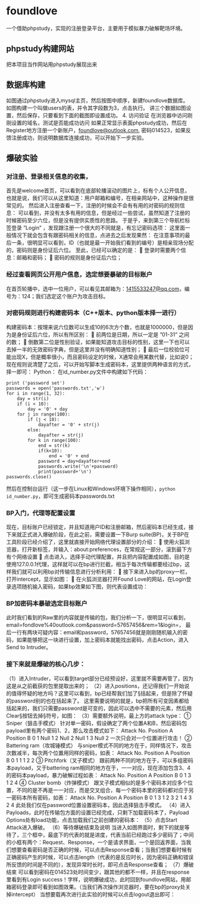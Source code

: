 # foundlove
一个借助phpstudy，实现的注册登录平台，主要用于模拟暴力破解靶场环境。
## phpstudy构建网站
把本项目当作网站用phpstudy展现出来
## 数据库构建
如图通过phpstudy进入mysql主页，然后按图中顺序，新建foundlove数据库。
如图构建一个叫做users的表，并令其字段数为3，点击执行。
讲三个数据如图设置，然后保存，只要看到下面的截图即设置成功。
4.	访问验证
在浏览器中访问刚刚设置的域名，测试是否能成功访问
如果正常显示表面phpstudy成功，然后在Register地方注册一个新账户，foundlove@outlook.com, 密码014523，如果反馈注册成功，则说明数据库连接成功，可以开始下一步实验。
## 爆破实验
### 对注册、登录相关信息的收集， 
首先是welcome首页，可以看到在底部轮播滚动的图片上，标有个人公开信息，也就是说，我们可以从这里知道：用户邮箱和编号，在相亲网站中，这种操作是很常见的。
然后进入注册查看一下，注册的时候会不会有有用的对密码的规则信息：
可以看到，并没有太多有用的信息，但是经过一些尝试，虽然知道了注册的时候密码至少六位，但是没有提供实质性的思路。
于是乎，来到第三个导航栏标签登录 ”Login” ，发现跟注册一个很大的不同就是，有忘记密码选项：
这里面一般情况下就会包含有跟密码相关的信息，点进去之后发现果然：
在注意事项的最后一条，很明显可以看到，ID（也就是最一开始我们看到的编号）是相亲现场分配的，密码则是身份证后六位。
至此，已经可以确定的是：
	登录时需要两个信息：邮箱和密码；
	密码的规则是身份证后六位；
### 经过查看网页公开用户信息，选定想要暴破的目标账户
在首页轮播中，选中一位用户，可以看见其邮箱为：1415533247@qq.com，编号为：124；我们选定这个账户为攻击目标。
### 对密码规则进行构建密码本（C++版本、python版本择一进行）
构建密码本：按理来说六位数可以生成10的6次方个数，也就是1000000，但是因为是身份证后六位，所以有所区别：
	前两位是日期，所以一定是 ”01-31” 之间的数；
	倒数第二位是性别验证，如果能知道攻击目标的性别，这里一下也可以去掉一半的无效密码字典，但是这里并没有明确知道性别；
	最后一位校验位可能出现X，但是概率很小，而且密码设定的时候，X通常会用某数代替，比如说0；
现在规则说清楚了之后，可以开始写脚本生成密码本，这里提供两种语言的方式，择一即可：
Python：
在id_number.py文件中构建如下代码：
```
print ('password set')
passwords = open('passwords.txt','w')
for i in range(1, 32):
    day = str(i)
    if (i < 10):
        day = '0' + day
    for j in range(100):
        if (j < 10):
            dayafter = '0' + str(j)
        else:
            dayafter = str(j)        
        for k in range(100):
            end = str(k)
            if(k<10):
                end = '0' + end
            password = day+dayafter+end
            passwords.write('\n'+password)
            print(password+'\n')
passwords.close()
```
然后在控制台运行（这一步在Linux和Windows环境下操作相同），`python  id_number.py`，即可生成密码本passwords.txt
### BP入门，代理等配置设置
现在，目标账户已经锁定，并且知道用户ID和注册邮箱，然后密码本已经生成，接下来就正式进入爆破阶段，在此之前，需要设置一下Burp suite(BP)，关于BP在工具阶段已经介绍了，这里就直接开始网络代理设置部分的介绍：
	使用火狐浏览器，打开新标签，并输入：about:preferences，在常规这一部分，滚到最下方有个网络设置
	点击进入，选择手动代理配置，并且把内容配置成如图，目的是使用127.0.0.1代理，这样就可以在bp进行拦截，相当于每次传输都要经过bp，这样我们就可以利用bp对传输信息进行分析利用：
	接下来进入bp的proxy一栏，打开intercept，显示如图：
	在火狐浏览器打开Found Love的网站，在Login登录选项随机输入密码，如果bp效果如下图，则代表设置成功：
### BP加密码本暴破选定目标账户
此时我们看到的Raw里的内容就是传输的包，我们分析一下，很明显可以看到，email=fondlove%40outlook.com&password=57657456&rem=1&login=，
最后一行有两块可疑内容：email和password，57657456就是刚刚随机输入的密码，如果能够把这一块进行设置，加上密码本就能找出密码，点击Action，进入Send to Intruder。
### 接下来就是爆破的核心几步：
（1）进入Intruder，可以看到target部分已经预设好，这里就不需要再管了，因为这是从之前截获的包里提取出来的；
（2）进入positions，还记得我们一开始说的值得怀疑的地方吗？这里可以看到，bp已经帮我们加了§括起来，但是除了怀疑的password别的也在括起来了。
这里需要说明的就是，bp把所有可变因素都给括起来的，我们只需要password是可变的，因此可以选中不需要的元素，然后用Clear§按钮去掉§符号，如图：
（3）需要额外说明，最上方的attack type：
① Sniper（狙击手模式）
针对单一密码，假设确定了两个位置A和B，然后密码包payload里有两个密码1、2，那么攻击模式如下：
Attack No.	Position A	Position B
0	1	Null
1	2	Null
2	Null	1
3	Null	2
一次只会对一个位置进行攻击！
② Battering ram（攻城锤模式）
与sniper模式不同的地方在于，同样情况下，攻击次数减半，每次两个位置用同样的密码，如表：
Attack No.	Position A	Position B
0	1	1
1	2	2
③ Pitchfork（叉子模式）
跟前两种不同的地方在于，可以多组密码本payload，又于battering ram相同的地方在于，一一对应，现在添加包含3、4的密码本payload，暴力破解过程如表：
Attack No.	Position A	Position B
0	1	3
1	2	4
④ Cluster bomb（炸弹模式）
跟叉子模式相似的是多个密码本对应多个位置，不同的是不再是一一对应，而是交叉组合，每一个密码本里的密码都对应于另一密码本所有密码，如表：
Attack No.	Position A	Position B
0	1	3
1	2	3
2	1	4
3	2	4
		此处我们仅在password位置设置密码本，因此选择狙击手模式。
（4）进入Payloads，此时在传输包方面的设置已经完成，只剩下加载密码本了，Payload Options处有load功能，点击加载我们之前创建的密码本：
（5）点击Start Attack进入爆破。
（6）等待爆破结束及说明 
当进入如图界面时，剩下的就是等待了，三个框中，最底下的代表的就是进度，代表当前已经跑过多少密码了；中间的小框有两个：Request、Response，一个是请求界面，一个是回返界面，当我们想要查看密码是否正确的时候，可以点击Response查看；当我们想要看时候有正确密码产生的时候，可以点击length（代表的是反应时长，因为密码正确和错误所反馈的时间是不同的），发现异常时长时，即可点击Response查看；
（7）爆破结束
可以看到密码在014523处时间变少，跟其他的都不一样，并且在response里看到有Login success！字样，说明爆破成功，此时回到foundlove网站，用邮箱密码登录即可看到如图效果。（当我们再次操作浏览器时，要在bp的proxy处关掉intercept）
当想要载再次进行此实验的时候可以点击logout退出即可：
